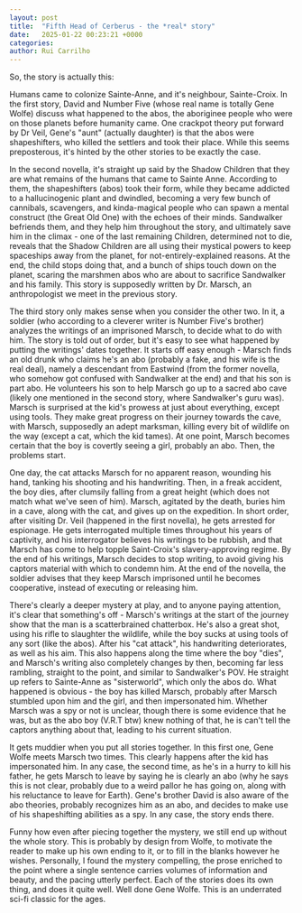 ```yaml
---
layout: post
title:  "Fifth Head of Cerberus - the *real* story"
date:   2025-01-22 00:23:21 +0000
categories: 
author: Rui Carrilho
---
```


So, the story is actually this: 

Humans came to colonize Sainte-Anne, and it's neighbour, Sainte-Croix. In the first story, David and Number Five (whose real name is totally Gene Wolfe) discuss what happened to the abos, the aboriginee people who were on those planets before humanity came. One crackpot theory put forward by Dr Veil, Gene's "aunt" (actually daughter) is that the abos were shapeshifters, who killed the settlers and took their place. While this seems preposterous, it's hinted by the other stories to be exactly the case.

In the second novella, it's straight up said by the Shadow Children that they are what remains of the humans that came to Sainte Anne. According to them, the shapeshifters (abos) took their form, while they became addicted to a hallucinogenic plant and dwindled, becoming a very few bunch of cannibals, scavengers, and kinda-magical people who can spawn a mental construct (the Great Old One) with the echoes of their minds. Sandwalker befriends them, and they help him throughout the story, and ultimately save him in the climax - one of the last remaining Children, determined not to die, reveals that the Shadow Children are all using their mystical powers to keep spaceships away from the planet, for not-entirely-explained reasons. At the end, the child stops doing that, and a bunch of ships touch down on the planet, scaring the marshmen abos who are about to sacrifice Sandwalker and his family. This story is supposedly written by Dr. Marsch, an anthropologist we meet in the previous story.

The third story only makes sense when you consider the other two. In it, a soldier (who according to a cleverer writer is Number Five's brother) analyzes the writings of an imprisoned Marsch, to decide what to do with him. The story is told out of order, but it's easy to see what happened by putting the writings' dates together. It starts off easy enough - Marsch finds an old drunk who claims he's an abo (probably a fake, and his wife is the real deal), namely a descendant from Eastwind (from the former novella, who somehow got confused with Sandwalker at the end) and that his son is part abo. He volunteers his son to help Marsch go up to a sacred abo cave (likely one mentioned in the second story, where Sandwalker's guru was). Marsch is surprised at the kid's prowess at just about everything, except using tools. They make great progress on their journey towards the cave, with Marsch, supposedly an adept marksman, killing every bit of wildlife on the way (except a cat, which the kid tames). At one point, Marsch becomes certain that the boy is covertly seeing a girl, probably an abo. Then, the problems start. 

One day, the cat attacks Marsch for no apparent reason, wounding his hand, tanking his shooting and his handwriting. Then, in a freak accident, the boy dies, after clumsily falling from a great height (which does not match what we've seen of him). Marsch, agitated by the death, buries him in a cave, along with the cat, and gives up on the expedition. In short order, after visiting Dr. Veil (happened in the first novella), he gets arrested for espionage. He gets interrogated multiple times throughout his years of captivity, and his interrogator believes his writings to be rubbish, and that Marsch has come to help topple Saint-Croix's slavery-approving regime. By the end of his writings, Marsch decides to stop writing, to avoid giving his captors material with which to condemn him. At the end of the novella, the soldier advises that they keep Marsch imprisoned until he becomes cooperative, instead of executing or releasing him.

There's clearly a deeper mystery at play, and to anyone paying attention, it's clear that something's off - Marsch's writings at the start of the journey show that the man is a scatterbrained chatterbox. He's also a great shot, using his rifle to slaughter the wildlife, while the boy sucks at using tools of any sort (like the abos). After his "cat attack", his handwriting deteriorates, as well as his aim. This also happens along the time where the boy "dies", and Marsch's writing also completely changes by then, becoming far less rambling, straight to the point, and similar to Sandwalker's POV. He straight up refers to Sainte-Anne as "sisterworld", which only the abos do. What happened is obvious - the boy has killed Marsch, probably after Marsch stumbled upon him and the girl, and then impersonated him. Whether Marsch was a spy or not is unclear, though there is some evidence that he was, but as the abo boy (V.R.T btw) knew nothing of that, he is can't tell the captors anything about that, leading to his current situation. 

It gets muddier when you put all stories together. In this first one, Gene Wolfe meets Marsch two times. This clearly happens after the kid has impersonated him. In any case, the second time, as he's in a hurry to kill his father, he gets Marsch to leave by saying he is clearly an abo (why he says this is not clear, probably due to a weird pallor he has going on, along with his reluctance to leave for Earth). Gene's brother David is also aware of the abo theories, probably recognizes him as an abo, and decides to make use of his shapeshifting abilities as a spy. In any case, the story ends there.

Funny how even after piecing together the mystery, we still end up without the whole story. This is probably by design from Wolfe, to motivate the reader to make up his own ending to it, or to fill in the blanks however he wishes. Personally, I found the mystery compelling, the prose enriched to the point where a single sentence carries volumes of information and beauty, and the pacing utterly perfect. Each of the stories does its own thing, and does it quite well. Well done Gene Wolfe. This is an underrated sci-fi classic for the ages.